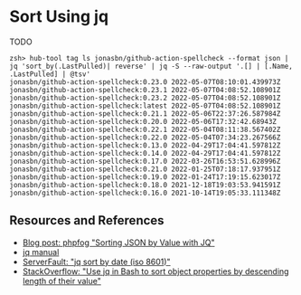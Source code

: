 # Sort Using jq

TODO

```shell
zsh> hub-tool tag ls jonasbn/github-action-spellcheck --format json | jq 'sort_by(.LastPulled)| reverse' | jq -S --raw-output '.[] | [.Name, .LastPulled] | @tsv'
jonasbn/github-action-spellcheck:0.23.0 2022-05-07T08:10:01.439973Z
jonasbn/github-action-spellcheck:0.23.1 2022-05-07T04:08:52.108901Z
jonasbn/github-action-spellcheck:0.23.2 2022-05-07T04:08:52.108901Z
jonasbn/github-action-spellcheck:latest 2022-05-07T04:08:52.108901Z
jonasbn/github-action-spellcheck:0.21.1 2022-05-06T22:37:26.587984Z
jonasbn/github-action-spellcheck:0.20.0 2022-05-06T17:32:42.68943Z
jonasbn/github-action-spellcheck:0.22.1 2022-05-04T08:11:38.567402Z
jonasbn/github-action-spellcheck:0.22.0 2022-05-04T07:34:23.267566Z
jonasbn/github-action-spellcheck:0.13.0 2022-04-29T17:04:41.597812Z
jonasbn/github-action-spellcheck:0.14.0 2022-04-29T17:04:41.597812Z
jonasbn/github-action-spellcheck:0.17.0 2022-03-26T16:53:51.628996Z
jonasbn/github-action-spellcheck:0.21.0 2022-01-25T07:18:17.937951Z
jonasbn/github-action-spellcheck:0.19.0 2022-01-24T17:19:15.623017Z
jonasbn/github-action-spellcheck:0.18.0 2021-12-18T19:03:53.941591Z
jonasbn/github-action-spellcheck:0.16.0 2021-10-14T19:05:33.111348Z
```

## Resources and References

- [Blog post: phpfog "Sorting JSON by Value with JQ"](https://phpfog.com/sorting-json-by-value-with-jq/)
- [jq manual](https://stedolan.github.io/jq/manual/#sort,sort_by(path_expression))
- [ServerFault: "jq sort by date (iso 8601)"](https://serverfault.com/questions/992406/jq-sort-by-date-iso-8601)
- [StackOverflow: "Use jq in Bash to sort object properties by descending length of their value"](https://stackoverflow.com/questions/51914316/use-jq-in-bash-to-sort-object-properties-by-descending-length-of-their-value)
